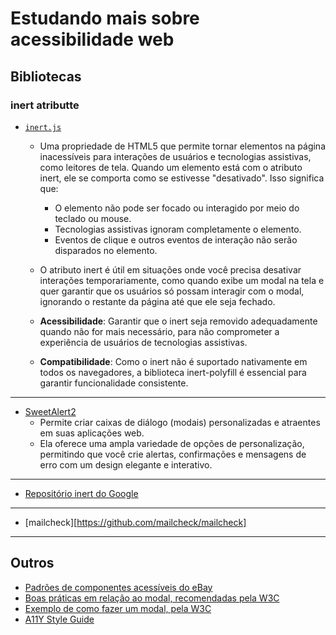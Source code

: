 # Estudando mais sobre acessibilidade web

## Bibliotecas
### inert atributte
- [`inert.js`](https://github.com/WICG/inert)
	- Uma propriedade de HTML5 que permite tornar elementos na página inacessíveis para interações de usuários e tecnologias assistivas, como leitores de tela. Quando um elemento está com o atributo inert, ele se comporta como se estivesse "desativado". Isso significa que:
		- O elemento não pode ser focado ou interagido por meio do teclado ou mouse.
		- Tecnologias assistivas ignoram completamente o elemento.
		- Eventos de clique e outros eventos de interação não serão disparados no elemento.

	- O atributo inert é útil em situações onde você precisa desativar interações temporariamente, como quando exibe um modal na tela e quer garantir que os usuários só possam interagir com o modal, ignorando o restante da página até que ele seja fechado.

	- **Acessibilidade**: Garantir que o inert seja removido adequadamente quando não for mais necessário, para não comprometer a experiência de usuários de tecnologias assistivas.
	- **Compatibilidade**: Como o inert não é suportado nativamente em todos os navegadores, a biblioteca inert-polyfill é essencial para garantir funcionalidade consistente.
___
- [SweetAlert2](https://sweetalert2.github.io/)
	- Permite criar caixas de diálogo (modais) personalizadas e atraentes em suas aplicações web.
	- Ela oferece uma ampla variedade de opções de personalização, permitindo que você crie alertas, confirmações e mensagens de erro com um design elegante e interativo.
___
- [Repositório inert do Google](https://github.com/GoogleChrome/inert-polyfill)
___
- [mailcheck][https://github.com/mailcheck/mailcheck]
___

## Outros
- [Padrões de componentes acessíveis do eBay](https://opensource.ebay.com/mindpatterns/)
- [Boas práticas em relação ao modal, recomendadas pela W3C](https://www.w3.org/WAI/ARIA/apg/#dialog_modal)
- [Exemplo de como fazer um modal, pela W3C](https://www.w3.org/WAI/ARIA/apg/patterns/dialog-modal/examples/dialog/)
- [A11Y Style Guide](https://a11y-style-guide.com/style-guide/)